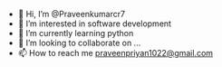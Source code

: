 - 👋 Hi, I’m @Praveenkumarcr7
- 👀 I’m interested in software development
- 🌱 I’m currently learning python
- 💞️ I’m looking to collaborate on ...
- 📫 How to reach me praveenpriyan1022@gmail.com

<!---
Praveenkumarcr7/Praveenkumarcr7 is a ✨ special ✨ repository because its `README.md` (this file) appears on your GitHub profile.
You can click the Preview link to take a look at your changes.
--->
